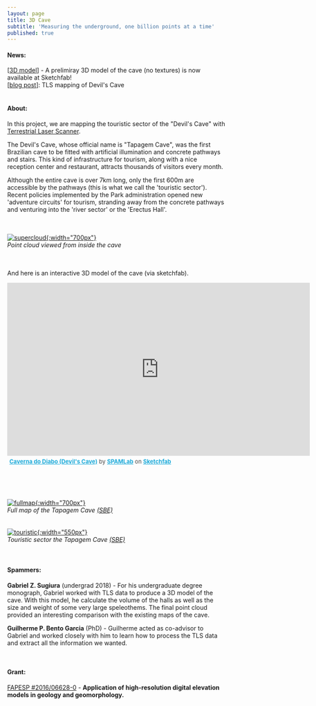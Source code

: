 ```yaml
---
layout: page
title: 3D Cave
subtitle: 'Measuring the underground, one billion points at a time'
published: true
---
```

#### News:
[[3D model](https://skfb.ly/6GY7n)] - A prelimiray 3D model of the cave (no textures) is now available at Sketchfab!   
[[blog post](/2018-07-10-devils_cave)]: TLS mapping of Devil's Cave  
&nbsp;
&nbsp;

#### About:
In this project, we are mapping the touristic sector of the "Devil's Cave" with [Terrestrial Laser Scanner](https://en.wikipedia.org/wiki/Laser_scanning).

The Devil's Cave, whose official name is "Tapagem Cave", was the first Brazilian cave to be fitted with artificial illumination and concrete pathways and stairs. This kind of infrastructure for tourism, along with a nice reception center and restaurant, attracts thousands of visitors every month.

Although the entire cave is over 7km long, only the first 600m are accessible by the pathways (this is what we call the 'touristic sector'). Recent policies implemented by the Park administration opened new 'adventure circuits' for tourism, stranding away from the concrete pathways and venturing into the 'river sector' or the 'Erectus Hall'.  
<br/><br/>

[![supercloud]({{site.baseurl}}/img/diabo_captura_nuvem_super.jpg "Point cloud. Click to see larger image"){:width="700px"}]({{site.baseurl}}/img/diabo_captura_nuvem_super.jpg)   
*Point cloud viewed from inside the cave*  
<br/><br/>

And here is an interactive 3D model of the cave (via sketchfab).  

<!-- {: style="text-align:center"} -->
<!-- [![outcrop](/img/outcrop_model_small.jpg "Outcrop model"){:width="700px"}](/img/outcrop_model_small.jpg)    -->
<div class="sketchfab-embed-wrapper"><iframe width="700" height="400" src="https://sketchfab.com/models/7b1e567f63cb45579dacc1594e411bcd/embed" frameborder="0" allow="autoplay; fullscreen; vr" mozallowfullscreen="true" webkitallowfullscreen="true"></iframe>

<p style="font-size: 13px; font-weight: normal; margin: 5px; color: #4A4A4A;">
    <a href="https://sketchfab.com/3d-models/caverna-do-diabo-devils-cave-7b1e567f63cb45579dacc1594e411bcd?utm_medium=embed&utm_source=website&utm_campaign=share-popup" target="_blank" style="font-weight: bold; color: #1CAAD9;">Caverna do Diabo (Devil&#39;s Cave)</a>
    by <a href="https://sketchfab.com/spamlab?utm_medium=embed&utm_source=website&utm_campaign=share-popup" target="_blank" style="font-weight: bold; color: #1CAAD9;">SPAMLab</a>
    on <a href="https://sketchfab.com?utm_medium=embed&utm_source=website&utm_campaign=share-popup" target="_blank" style="font-weight: bold; color: #1CAAD9;">Sketchfab</a>
</p>
</div>  

<br/><br/>
&nbsp;
&nbsp;
<!-- {: style="text-align:center"} -->
[![fullmap]({{site.baseurl}}/img/mapa_tapagem_full_1000px.jpg "Full cave map. Click to see larger image"){:width="700px"}]({{site.baseurl}}/img/mapa_tapagem_full.jpg)   
*Full map of the Tapagem Cave [(SBE)](http://www.cavernas.org.br/sbenoticias/SBENoticias_005.pdf)*  
<br/><br/>
[![touristic]({{site.baseurl}}/img/mapa_tapagem_turistico_1000px.jpg "Touristic sector map. Click to see larger image"){:width="550px"}]({{site.baseurl}}/img/mapa_tapagem_turistico.jpg)   
*Touristic sector the Tapagem Cave [(SBE)](http://www.cavernas.org.br/sbenoticias/SBENoticias_005.pdf)*   
<br/><br/>

#### Spammers:
**Gabriel Z. Sugiura** (undergrad 2018) - For his undergraduate degree monograph, Gabriel worked with TLS data to produce a 3D model of the cave. With this model, he calculate the volume of the halls as well as the size and weight of some very large speleothems. The final point cloud provided an interesting comparison with the existing maps of the cave.  

**Guilherme P. Bento Garcia** (PhD) - Guilherme acted as co-advisor to Gabriel and worked closely with him to learn how to process the TLS data and extract all the information we wanted.


&nbsp;
&nbsp;
#### Grant:
[FAPESP #2016/06628-0](/grants#fapesp_tls) - **Application of high-resolution digital elevation models in geology and geomorphology.**  



<!-- &nbsp;
&nbsp;
#### Collabs:

[**Marine Meiofauna Research Group** (Unifesp Santos)](http://fonsecagfc.wixsite.com/np-meiofauna)  

[**The Lecours Lab**](https://www.thelecourslab.org)  
 -->

<!-- {{site.url}} -->
